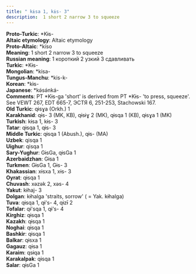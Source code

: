 ```yaml
---
title: " kɨsa 1, kɨs- 3"
description:  1 short 2 narrow 3 to squeeze
---
```


<strong>Proto-Turkic</strong>:  *Kɨs-<br>
<strong>Altaic etymology</strong>:  Altaic etymology<br>
<strong> Proto-Altaic</strong>:  *kíso<br>
<strong>Meaning</strong>:  1 short 2 narrow 3 to squeeze<br>
<strong>Russian meaning</strong>:  1 короткий 2 узкий 3 сдавливать<br>
<strong>Turkic</strong>:  *Kɨs-<br>
<strong>Mongolian</strong>:  *kisa-<br>
<strong>Tungus-Manchu</strong>:  *kis-k-<br>
<strong>Korean</strong>:  *kɨ̀s-<br>
<strong>Japanese</strong>:  *kǝ́sǝ́nká-<br>
<strong>Comments</strong>:  PT *Kɨs-ga 'short' is derived from PT *Kɨs- 'to press, squeeze'. See VEWT 267, EDT 665-7, ЭСТЯ 6, 251-253, Stachowski 167.<br>
<strong>Old Turkic</strong>:  qɨsɣa (Orkh.) 1<br>
<strong>Karakhanid</strong>:  qɨs- 3 (MK, KB), qɨsɨɣ 2 (MK), qɨsqa 1 (KB), qɨsɣa 1 (MK)<br>
<strong>Turkish</strong>:  kɨsa 1, kɨs- 3<br>
<strong>Tatar</strong>:  qɨsqa 1, qɨs- 3<br>
<strong>Middle Turkic</strong>:  qɨsqa 1 (Abush.), qɨs- (MA)<br>
<strong>Uzbek</strong>:  qisqa 1<br>
<strong>Uighur</strong>:  qisqa 1<br>
<strong>Sary-Yughur</strong>:  GɨsGa, qɨsGa 1<br>
<strong>Azerbaidzhan</strong>:  Gɨsa 1<br>
<strong>Turkmen</strong>:  GɨsGa 1, Gɨs- 3<br>
<strong>Khakassian</strong>:  xɨsxa 1, xɨs- 3<br>
<strong>Oyrat</strong>:  qɨsqa 1<br>
<strong>Chuvash</strong>:  xǝzǝk 2, xǝs- 4<br>
<strong>Yakut</strong>:  kɨhaj- 3<br>
<strong>Dolgan</strong>:  kɨhalga 'straits, sorrow' ( = Yak. kɨhalga)<br>
<strong>Tuva</strong>:  qɨsqa 1, qɨ's- 4, qɨzɨ̄ 2<br>
<strong>Tofalar</strong>:  qɨ'sqa 1, qɨ's- 4<br>
<strong>Kirghiz</strong>:  qɨsqa 1<br>
<strong>Kazakh</strong>:  qɨsqa 1<br>
<strong>Noghai</strong>:  qɨsqa 1<br>
<strong>Bashkir</strong>:  qɨsqa 1<br>
<strong>Balkar</strong>:  qɨsxa 1<br>
<strong>Gagauz</strong>:  qɨsa 1<br>
<strong>Karaim</strong>:  qsɨqa 1<br>
<strong>Karakalpak</strong>:  qɨsqa 1<br>
<strong>Salar</strong>:  qɨsGa 1<br>


